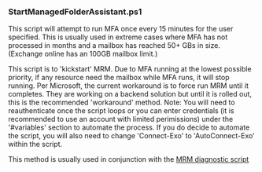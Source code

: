 ### StartManagedFolderAssistant.ps1
This script will attempt to run MFA once every 15 minutes for the user specified. This is usually used in extreme cases where MFA has not processed in months and a mailbox has reached 50+ GBs in size. (Exchange online has an 100GB mailbox limit.)

This script is to 'kickstart' MRM. Due to MFA running at the lowest possible priority, 
if any resource need the mailbox while MFA runs, it will stop running. Per Microsoft, the current workaround is 
to force run MRM until it completes. They are working on a backend solution but until it is rolled out, this is the recommended 'workaround' method.
Note:
You will need to reauthenticate once the script loops or you can enter credentials (it is recommended to use an account with
limited perimissions) under the '#variables' section to automate the process. If you do decide to automate the script, 
you will also need to change 'Connect-Exo' to 'AutoConnect-Exo' within the script.

This method is usually used in conjunction with the [MRM diagnostic script](https://gallery.technet.microsoft.com/office/Powershell-script-to-2489e63b)
